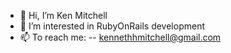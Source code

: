 - 👋 Hi, I’m Ken Mitchell 
- 👀 I’m interested in RubyOnRails development 
- 📫 To reach me:
     -- kennethhmitchell@gmail.com
